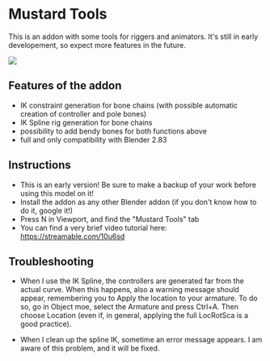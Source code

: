 # Mustard Tools

This is an addon with some tools for riggers and animators. It's still in early developement, so expect more features in the future.

![](https://open3dlab.com/media/content/image/script4.png)

## Features of the addon

- IK constraint generation for bone chains (with possible automatic creation of controller and pole bones)
- IK Spline rig generation for bone chains
- possibility to add bendy bones for both functions above
- full and only compatibility with Blender 2.83

## Instructions

- This is an early version! Be sure to make a backup of your work before using this model on it!
- Install the addon as any other Blender addon (if you don't know how to do it, google it!)
- Press N in Viewport, and find the "Mustard Tools" tab
- You can find a very brief video tutorial here:
https://streamable.com/10u6sd

## Troubleshooting

- When I use the IK Spline, the controllers are generated far from the actual curve.
When this happens, also a warning message should appear, remembering you to Apply the location to your armature. To do so, go in Object moe, select the Armature and press Ctrl+A. Then choose Location (even if, in general, applying the full LocRotSca is a good practice).

- When I clean up the spline IK, sometime an error message appears.
I am aware of this problem, and it will be fixed.
